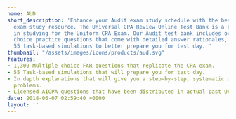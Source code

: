 ```yaml
---
name: AUD
short_description: 'Enhance your Audit exam study schedule with the best online CPA
  exam study resource. The Universal CPA Review Online Test Bank is a brand-new supplement
  in studying for the Uniform CPA Exam. Our Audit test bank includes over 1,300 multiple
  choice practice questions that come with detailed answer rationales, as well as
  55 task-based simulations to better prepare you for test day. '
thumbnail: "/assets/images/icons/products/aud.svg"
features:
- 1,300 Multiple choice FAR questions that replicate the CPA exam.
- 55 Task-based simulations that will prepare you for test day.
- In depth explanations that will give you a step-by-step, systematic way of solving
  problems.
- Licensed AICPA questions that have been distributed in actual past Uniform CPA Exams.
date: 2018-06-07 02:59:40 +0000
layout: ''
---
```

